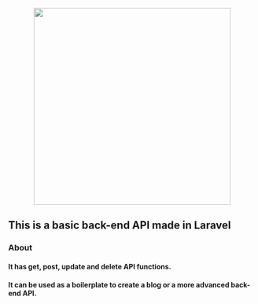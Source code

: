 <p align="center"><a href="https://laravel.com" target="_blank"><img src="https://raw.githubusercontent.com/laravel/art/master/logo-lockup/5%20SVG/2%20CMYK/1%20Full%20Color/laravel-logolockup-cmyk-red.svg" width="400"></a></p>

## This is a basic back-end API made in Laravel
### About
#### It has get, post, update and delete API functions.
#### It can be used as a boilerplate to create a blog or a more advanced back-end API.
